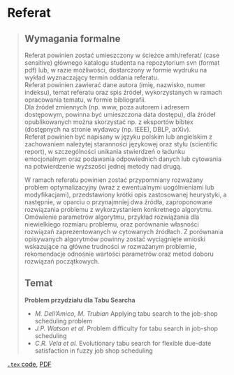 # Referat

> ## Wymagania formalne
>
> Referat powinien zostać umieszczony w ścieżce amh/referat/ (case sensitive) głównego katalogu studenta na repozytorium svn (format pdf) lub, w razie możliwości, dostarczony w formie wydruku na wykład wyznaczający termin oddania referatu.\
> Referat powinien zawierać dane autora (imię, nazwisko, numer indeksu), temat referatu oraz spis źródeł, wykorzystanych w ramach opracowania tematu, w formie bibliografii.\
> Dla źródeł zmiennych (np. www, poza autorem i adresem dostępowym, powinna być umieszczona data dostępu), dla źródeł opublikowanych można skorzystać np. z eksportów bibtex (dostępnych na stronie wydawcy (np. IEEE), DBLP, arXiv).\
> Referat powinien być napisany w języku polskim lub angielskim z zachowaniem należytej staranności językowej oraz stylu (scientific report), w szczególności unikania stwierdzeń o ładunku emocjonalnym oraz podawania odpowiednich danych lub cytowania na potwierdzenie wyższości jednej metody nad drugą.
>
> W ramach referatu powinien zostać przypomniany rozważany problem optymalizacyjny (wraz z ewentualnymi uogólnieniami lub modyfikacjami), przedstawiony krótki opis zastosowanej heurystyki, a następnie, w oparciu o przynajmniej dwa źródła, zaproponowane rozwiązania problemu z wykorzystaniem konkretnego algorytmu. Omówienie parametrów algorytmu, przykład rozwiązania dla niewielkiego rozmiaru problemu, oraz porównanie własności rozwiązań zaprezentowanych w cytowanych źródłach. Z porównania opisywanych algorytmów powinny zostać wyciągnięte wnioski wskazujące na główne trudności w rozważanym problemie, rekomendacje odnośnie wartości parametrów oraz metod doboru rozwiązań początkowych.
>
> ## Temat
>
> **Problem przydziału dla Tabu Searcha**
> - *M. Dell’Amico, M. Trubian* Applying tabu search to the job-shop scheduling problem
> - *J.P. Watson et al.* Problem difficulty for tabu search in job-shop scheduling
> - *C.R. Vela et al.* Evolutionary tabu search for flexible due-date satisfaction in fuzzy job shop scheduling

[`.tex` code](tabu-search-job-shop-scheduling.tex), [PDF](tabu-search-job-shop-scheduling.pdf)
